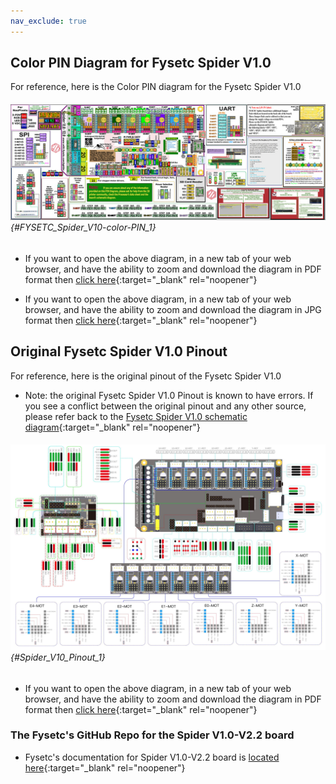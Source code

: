 ```yaml
---
nav_exclude: true
---
```

## Color PIN Diagram for Fysetc Spider V1.0

For reference, here is the Color PIN diagram for the Fysetc Spider V1.0

###### ![](./images/FYSETC_Spider_V1.0_Color_PIN_compressed.jpg) {#FYSETC_Spider_V10-color-PIN_1}

* If you want to open the above diagram, in a new tab of your web browser, and have the ability to zoom and download the diagram in PDF format then [click here](./images/FYSETC_Spider_V1.0_V1.1_V2.0_Color_PIN_diagram_300.pdf){:target="_blank" rel="noopener"}

* If you want to open the above diagram, in a new tab of your web browser, and have the ability to zoom and download the diagram in JPG format then [click here](./images/FYSETC_Spider_V1.0_V1.1_V2.0_Color_PIN_diagram_300.jpg){:target="_blank" rel="noopener"}

## Original Fysetc Spider V1.0 Pinout

For reference, here is the original pinout of the Fysetc Spider V1.0

* Note: the original Fysetc Spider V1.0 Pinout is known to have errors. If you see a conflict between the original pinout and any other source, please refer back to the [Fysetc Spider V1.0 schematic diagram](<./images/Spider V1.0C SCH.pdf>){:target="_blank" rel="noopener"}

###### ![](./images/Spider_V1.0_Pinout.jpg) {#Spider_V10_Pinout_1}

* If you want to open the above diagram, in a new tab of your web browser, and have the ability to zoom and download the diagram in PDF format then [click here](<./images/Spider_V1.0_Pinout.pdf>){:target="_blank" rel="noopener"}

### The Fysetc's GitHub Repo for the Spider V1.0-V2.2 board

* Fysetc's documentation for Spider V1.0-V2.2 board is [located here](https://github.com/FYSETC/FYSETC-SPIDER){:target="_blank" rel="noopener"}